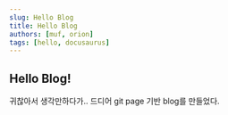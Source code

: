 ```yaml
---
slug: Hello Blog
title: Hello Blog
authors: [muf, orion]
tags: [hello, docusaurus]
---
```


## Hello Blog!
귀찮아서 생각만하다가.. 드디어 git page 기반 blog를 만들었다.
